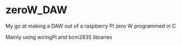 # zeroW_DAW
My go at making a DAW out of a raspberry PI zero W programmed in C

Mainly using wiringPi and bcm2835 libraries
